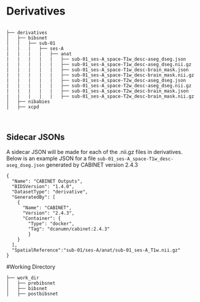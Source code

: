 # Derivatives

```

├── derivatives
│   ├── bibsnet
│   │   ├── sub-01
|   |   |   ├── ses-A
|   |   |   |   ├── anat
|   |   |   |   |   ├── sub-01_ses-A_space-T1w_desc-aseg_dseg.json
|   |   |   |   |   ├── sub-01_ses-A_space-T1w_desc-aseg_dseg.nii.gz
|   |   |   |   |   ├── sub-01_ses-A_space-T1w_desc-brain_mask.json
|   |   |   |   |   ├── sub-01_ses-A_space-T1w_desc-brain_mask.nii.gz
|   |   |   |   |   ├── sub-01_ses-A_space-T2w_desc-aseg_dseg.json
|   |   |   |   |   ├── sub-01_ses-A_space-T2w_desc-aseg_dseg.nii.gz
|   |   |   |   |   ├── sub-01_ses-A_space-T2w_desc-brain_mask.json
|   |   |   |   |   ├── sub-01_ses-A_space-T2w_desc-brain_mask.nii.gz
│   ├── nibabies
│   ├── xcpd

```
<br />

## Sidecar JSONs
A sidecar JSON will be made for each of the .nii.gz files in derivatives.
Below is an example JSON for a file `sub-01_ses-A_space-T1w_desc-aseg_dseg.json` generated by CABINET version 2.4.3

```
{
  "Name": "CABINET Outputs",
  "BIDSVersion": "1.4.0",
  "DatasetType": "derivative",
  "GeneratedBy": [
    {
      "Name": "CABINET",
      "Version": "2.4.3",
      "Container": {
        "Type": "docker",
        "Tag": "dcanumn/cabinet:2.4.3"
        }
    }
  ],
  "SpatialReference":"sub-01/ses-A/anat/sub-01_ses-A_T1w.nii.gz"
}
```

#Working Directory

```
├── work_dir
│   ├── prebibsnet
│   ├── bibsnet
│   ├── postbibsnet
```
